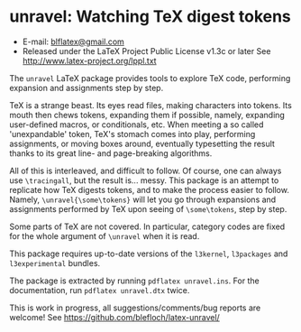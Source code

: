 unravel: Watching TeX digest tokens
====================================================
* E-mail: blflatex@gmail.com
* Released under the LaTeX Project Public License v1.3c or later
  See http://www.latex-project.org/lppl.txt

The `unravel` LaTeX package provides tools to explore TeX code,
performing expansion and assignments step by step.

TeX is a strange beast. Its eyes read files, making characters
into tokens. Its mouth then chews tokens, expanding them if
possible, namely, expanding user-defined macros, or conditionals,
etc. When meeting a so called 'unexpandable' token, TeX's
stomach comes into play, performing assignments, or moving boxes
around, eventually typesetting the result thanks to its great
line- and page-breaking algorithms.

All of this is interleaved, and difficult to follow. Of course,
one can always use `\tracingall`, but the result is... messy.
This package is an attempt to replicate how TeX digests tokens,
and to make the process easier to follow. Namely,
`\unravel{\some\tokens}` will let you go through expansions and
assignments performed by TeX upon seeing of `\some\tokens`,
step by step.

Some parts of TeX are not covered. In particular, category codes
are fixed for the whole argument of `\unravel` when it is read.

This package requires up-to-date versions of the `l3kernel`,
`l3packages` and `l3experimental` bundles.

The package is extracted by running `pdflatex unravel.ins`.
For the documentation, run `pdflatex unravel.dtx` twice.

This is work in progress, all suggestions/comments/bug reports
are welcome!  See https://github.com/blefloch/latex-unravel/
